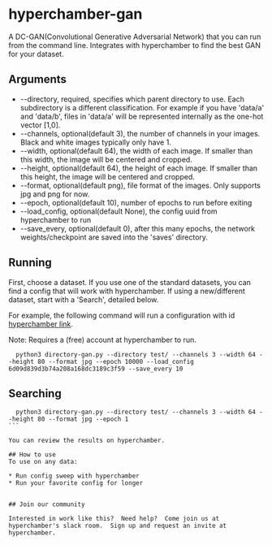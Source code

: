 # hyperchamber-gan
A DC-GAN(Convolutional Generative Adversarial Network) that you can run from the command line.  Integrates with hyperchamber to find the best GAN for your dataset.

## Arguments

* --directory, required, specifies which parent directory to use.  Each subdirectory is a different classification.  For example if you have 'data/a' and 'data/b', files in 'data/a' will be represented internally as the one-hot vector [1,0].
* --channels, optional(default 3), the number of channels in your images.  Black and white images typically only have 1.
* --width, optional(default 64), the width of each image.  If smaller than this width, the image will be centered and cropped.
* --height, optional(default 64), the height of each image.  If smaller than this height, the image will be centered and cropped.
* --format, optional(default png), file format of the images.  Only supports jpg and png for now.
* --epoch, optional(default 10), number of epochs to run before exiting
* --load_config, optional(default None), the config uuid from hyperchamber to run
* --save_every, optional(default 0), after this many epochs, the network weights/checkpoint are saved into the 'saves' directory.

## Running

First, choose a dataset.  If you use one of the standard datasets, you can find a config that will work with hyperchamber.  If using a new/different dataset, start with a 'Search', detailed below.

For example, the following command will run a configuration with id [hyperchamber link](6d09d839d3b74a208a168dc3189c3f59).

Note: Requires a (free) account at hyperchamber to run.

```
  python3 directory-gan.py --directory test/ --channels 3 --width 64 --height 80 --format jpg --epoch 10000 --load_config 6d09d839d3b74a208a168dc3189c3f59 --save_every 10
```


## Searching

````
  python3 directory-gan.py --directory test/ --channels 3 --width 64 --height 80 --format jpg --epoch 1
```

You can review the results on hyperchamber.

## How to use
To use on any data:

* Run config sweep with hyperchamber
* Run your favorite config for longer


## Join our community

Interested in work like this?  Need help?  Come join us at hyperchamber's slack room.  Sign up and request an invite at hyperchamber.
